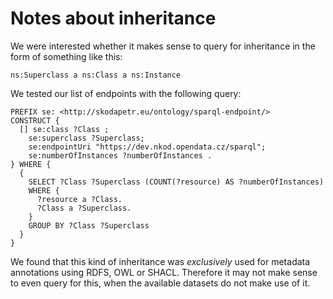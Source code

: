 # Notes about inheritance

We were interested whether it makes sense to query for
inheritance in the form of something like this:

`ns:Superclass a ns:Class a ns:Instance`

We tested our list of endpoints with the following query:

```sparql
PREFIX se: <http://skodapetr.eu/ontology/sparql-endpoint/>
CONSTRUCT {
  [] se:class ?Class ;
    se:superclass ?Superclass;
    se:endpointUri "https://dev.nkod.opendata.cz/sparql";
    se:numberOfInstances ?numberOfInstances .
} WHERE {
  {
    SELECT ?Class ?Superclass (COUNT(?resource) AS ?numberOfInstances)
    WHERE {
      ?resource a ?Class.
      ?Class a ?Superclass.
    }
    GROUP BY ?Class ?Superclass
  }
}
```

We found that this kind of inheritance was *exclusively* used
for metadata annotations using RDFS, OWL or SHACL.
Therefore it may not make sense to even query for this, when
the available datasets do not make use of it.
